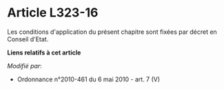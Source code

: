 # Article L323-16

Les conditions d'application du présent chapitre sont fixées       par décret en Conseil d'Etat.

**Liens relatifs à cet article**

_Modifié par_:

  - Ordonnance n°2010-461 du 6 mai 2010 - art. 7 (V)
